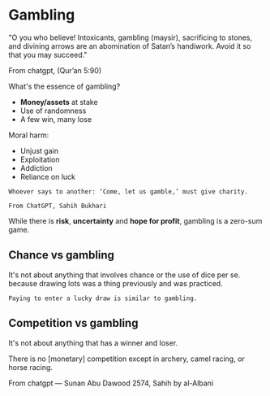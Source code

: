 # Gambling

"O you who believe! Intoxicants, gambling (maysir), sacrificing to stones, and divining arrows are an abomination of Satan’s handiwork. Avoid it so that you may succeed."

From chatgpt, (Qur’an 5:90)

What's the essence of gambling?
* **Money/assets** at stake
* Use of randomness
* A few win, many lose

Moral harm:
* Unjust gain
* Exploitation
* Addiction
* Reliance on luck

~~~admonish note
Whoever says to another: ‘Come, let us gamble,’ must give charity.

From ChatGPT, Sahih Bukhari
~~~

While there is **risk**, **uncertainty** and **hope for profit**, gambling is a zero-sum game.

## Chance vs gambling

It's not about anything that involves chance or the use of dice per se. because drawing lots was a thing previously and was practiced. 

~~~admonish example title="Lucky draw"
Paying to enter a lucky draw is similar to gambling.
~~~

## Competition vs gambling

It's not about anything that has a winner and loser.

There is no [monetary] competition except in archery, camel racing, or horse racing.

From chatgpt
— Sunan Abu Dawood 2574, Sahih by al-Albani
